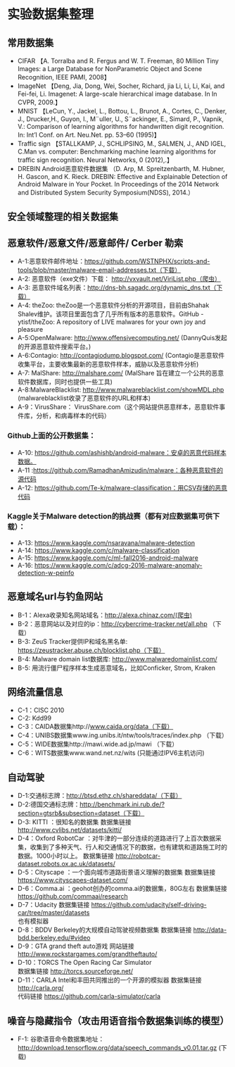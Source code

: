 # 实验数据集整理

## 常用数据集
 - CIFAR
【A. Torralba and R. Fergus and W. T. Freeman, 80 Million Tiny Images: a Large Database for NonParametric Object and Scene Recognition, IEEE PAMI, 2008】
 - ImageNet
【Deng, Jia, Dong, Wei, Socher, Richard, jia Li, Li, Li, Kai, and Fei-fei, Li. Imagenet: A large-scale hierarchical image database. In In CVPR, 2009.】
 - MNIST
【LeCun, Y., Jackel, L., Bottou, L., Brunot, A., Cortes, C., Denker, J., Drucker,H., Guyon, I., M¨uller, U., S¨ackinger, E., Simard, P., Vapnik, V.: Comparison of learning algorithms for handwritten digit recognition. In: Int’l Conf. on Art. Neu.Net. pp. 53–60 (1995)】
 - Traffic sign
【STALLKAMP, J., SCHLIPSING, M., SALMEN, J., AND IGEL, C.Man vs. computer: Benchmarking machine learning algorithms for traffic sign recognition. Neural Networks, 0 (2012),.】
 - DREBIN Android恶意软件数据集
（D. Arp, M. Spreitzenbarth, M. Hubner, H. Gascon, and K. Rieck. DREBIN: Effective and Explainable Detection of Android Malware in Your Pocket. In Proceedings of the 2014 Network and Distributed System Security Symposium(NDSS), 2014.）


## 安全领域整理的相关数据集

## 恶意软件/恶意文件/恶意邮件/ Cerber 勒索

 - A-1:恶意软件邮件地址：https://github.com/WSTNPHX/scripts-and-tools/blob/master/malware-email-addresses.txt（下载）
 - A-2: 恶意软件（exe文件）下载： http://vxvault.net/ViriList.php（爬虫）
 - A-3: 恶意软件域名列表：http://dns-bh.sagadc.org/dynamic_dns.txt（下载）
 - A-4: theZoo: theZoo是一个恶意软件分析的开源项目，目前由Shahak Shalev维护。该项目里面包含了几乎所有版本的恶意软件。GitHub - ytisf/theZoo: A repository of LIVE malwares for your own joy and pleasure
 - A-5:OpenMalware: http://www.offensivecomputing.net/ (DannyQuis发起的开源恶意软件搜索平台。)
 - A-6:Contagio: http://contagiodump.blogspot.com/ (Contagio是恶意软件收集平台，主要收集最新的恶意软件样本，威胁以及恶意软件分析)
 - A-7: MalShare: http://malshare.com/ (MalShare 旨在建立一个公共的恶意软件数据库，同时也提供一些工具)
 - A-8:MalwareBlacklist: http://www.malwareblacklist.com/showMDL.php (malwareblacklist收录了恶意软件的URL和样本)
 - A-9：VirusShare： VirusShare.com（这个网站提供恶意样本，恶意软件事件库，分析，和病毒样本的代码）
### Github上面的公开数据集：
 - A-10: https://github.com/ashishb/android-malware：安卓的恶意代码样本数据。
 - A-11 :https://github.com/RamadhanAmizudin/malware：各种恶意软件的源代码
 - A-12: https://github.com/Te-k/malware-classification：用CSV存储的恶意代码
### Kaggle关于Malware detection的挑战赛（都有对应数据集可供下载）：
 - A-13: https://www.kaggle.com/nsaravana/malware-detection 
 - A-14: https://www.kaggle.com/c/malware-classification
 - A-15: https://www.kaggle.com/c/ml-fall2016-android-malware
 - A-16: https://www.kaggle.com/c/adcg-2016-malware-anomaly-detection-w-peinfo

## 恶意域名url与钓鱼网站
 - B-1：Alexa收录知名网站域名：http://alexa.chinaz.com/(爬虫)
 - B-2：恶意网站以及对应的ip：http://cybercrime-tracker.net/all.php （下载）
 - B-3:  ZeuS Tracker提供IP和域名黑名单: https://zeustracker.abuse.ch/blocklist.php（下载）
 - B-4: Malware domain list数据库: http://www.malwaredomainlist.com/ 
 - B-5: 用流行僵尸程序样本生成恶意域名，比如Conficker, Strom, Kraken

## 网络流量信息
 - C-1：CISC 2010   
 - C-2:  Kdd99
 - C-3：CAIDA数据集http://www.caida.org/data（下载）
 - C-4：UNIBS数据集www.ing.unibs.it/ntw/tools/traces/index.php  （下载）
 - C-5：WIDE数据集http://mawi.wide.ad.jp/mawi （下载）
 - C-6：WITS数据集www.wand.net.nz/wits (只能通过IPV6主机访问) 

## 自动驾驶
 - D-1:交通标志牌：http://btsd.ethz.ch/shareddata/（下载）
 - D-2:德国交通标志牌：http://benchmark.ini.rub.de/?section=gtsrb&subsection=dataset（下载）
 - D-3: KITTI ：很知名的数据集 数据集链接 http://www.cvlibs.net/datasets/kitti/ 
 - D-4：Oxford RobotCar ：对牛津的一部分连续的道路进行了上百次数据采集，收集到了多种天气、行人和交通情况下的数据，也有建筑和道路施工时的数据。1000小时以上。 数据集链接 http://robotcar-dataset.robots.ox.ac.uk/datasets/ 
 - D-5：Cityscape ：一个面向城市道路街景语义理解的数据集 
数据集链接 https://www.cityscapes-dataset.com/ 
 - D-6：Comma.ai ：geohot创办的comma.ai的数据集，80G左右 
数据集链接 https://github.com/commaai/research 
 - D-7：Udacity 
数据集链接 https://github.com/udacity/self-driving-car/tree/master/datasets  
也有模拟器
 - D-8：BDDV 
Berkeley的大规模自动驾驶视频数据集 
数据集链接 http://data-bdd.berkeley.edu/#video 
 - D-9：GTA 
grand theft auto游戏 
网站链接 http://www.rockstargames.com/grandtheftauto/ 
 - D-10：TORCS 
The Open Racing Car Simulator  
数据集链接 http://torcs.sourceforge.net/ 
 - D-11：CARLA 
Intel和丰田共同推出的一个开源的模拟器 
数据集链接 http://carla.org/  
代码链接 https://github.com/carla-simulator/carla 

## 噪音与隐藏指令（攻击用语音指令数据集训练的模型）
 - F-1: 谷歌语音命令数据集地址：
http://download.tensorflow.org/data/speech_commands_v0.01.tar.gz (下载)
